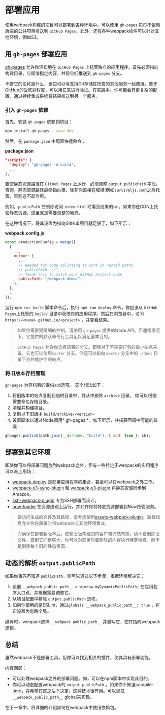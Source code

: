 # 部署应用

使用webpack构建的项目可以部署到各种环境中。可以使用 `gh-pages` 包将不依赖后端的公共项目推送到 `GitHub Pages`。此外，还有各种webpack插件可以针对其他环境，例如S3。

## 用 `gh-pages` 部署应用

[gh-pages](https://www.npmjs.com/package/gh-pages) 允许你轻松地在 `GitHub Pages` 上托管独立的应用程序。首先必须指向构建目录。它赋值指定内容，并将它们推送到 `gh-pages` 分支。

不管它的名称是什么，该包可以与支持Git存储库托管的其他服务一起使用。鉴于GitHub的受欢迎程度，可以用它来进行验证。在实践中，你可能会有更复杂的配置，通过持续集成系统将结果推送到另一个服务。

### 引入 `gh-pages` 依赖

首先，安装 `gh-pages` 依赖到项目：

```bash
npm install gh-pages --save-dev
```

然后，在 `package.json` 中配置快捷命令：

**package.json**

```json
"scripts": {
  "deploy": "gh-pages -d build",
  ...
},
```

要使静态资源路径在 `GitHub Pages` 上运行，必须调整 `output.publicPath` 字段。否则，静态资源路径最终指向根，除非你直接在域根(例如`survivaljs.com`)之后托管，否则这不起作用。

例如，`publicPath` 控制你访问 `index.html` 时看到结果的url。如果你在CDN上托管静态资源，这里就是需要调整的地方。

在这种情况下，将其设置为指向GitHub项目就足够了，如下所示：

**webpack.config.js**

```javascript
const productionConfig = merge([
  {
    ...
    output: {
      ...
      // Needed for code splitting to work in nested paths
      // publicPath: "/",
      // Tweak this to match your GitHub project name
      publicPath: "/webpack-demo/",
    },
  },
  ...
]);
```

运行 `npm run build` 脚本命令后，执行 `npm run deploy` 命令，你应该从 `GitHub Pages`上托管的 `build/` 目录中获取你的应用程序。然后在浏览器中，访问 `https://<name>.github.io/<project>` ，并查看结果。

> 如果你需要更精细的控制，请使用 `gh-pages` 提供的Node API。但通常情况下，它提供的默认命令行工具足以满足基本目的。

> `GitHub Pages` 允许你选择部署的分支。即使对于不需要打包的最小站点来说，它也可以使用`master` 分支。你还可以指向 `master` 分支中的 `./docs` 目录下方并维护你的站点。

### 将旧版本存档管理

`gh-pages` 为存档目的提供`add`选项。 这个想法如下：

1. 将旧版本的站点复制到临时目录中，并从中删除 `archive` 目录。 你可以根据需要命名存档目录。
2. 清理并构建项目。
3. 复制以下旧版本 `build/archive/<version>`
4. 设置脚本以通过Node调用* gh-pages *，如下所示，并捕获回调中可能的错误：

```javascript
ghpages.publish(path.join(__dirname, "build"), { add: true }, cb);
```

## 部署到其它环境

即使你可以将部署问题放到webpack之外，但有一些特定于webpack的实用程序可以派上用场：

* [webpack-deploy](https://www.npmjs.com/package/webpack-deploy) 是部署应用程序的集合，甚至可以在webpack之外工作。
* [webpack-s3-sync-plugin](https://www.npmjs.com/package/webpack-s3-sync-plugin) 和 [webpack-s3-plugin](https://www.npmjs.com/package/webpack-s3-plugin) 将静态资源同步到 Amazon。
* [ssh-webpack-plugin](https://www.npmjs.com/package/ssh-webpack-plugin) 专为SSH部署而设计。
* [now-loader](https://www.npmjs.com/package/now-loader) 在资源级别上运行，并允许你将特定资源部署到Now托管服务。

> 要访问生成的文件及其路径，请考虑使用[assets-webpack-plugin](https://www.npmjs.com/package/assets-webpack-plugin)。路径信息允许你在部署时将webpack与其他环境集成。

> 为确保在部署新版本后，依赖旧版构建包的客户端仍然有效，请不要删除旧文件，直到它们足够大。你可以对部署时要删除的内容执行特定检查，而不是删除每个旧的静态资源。

## 动态的解析 `output.publicPath` 

如果你事先不知道 `publicPath`，则可以通过以下步骤，根据环境解决它：

1. 设置 `__webpack_public_path__ = window.myDynamicPublicPath;` 在应用程序入口点，并根据需要调整它。
2. 从项目配置中移除 `output.publicPath` 选项。
3. 如果你使用的是ESLint，通过`globals.__webpack_public_path__: true` ，将它设置为忽略全局。

编译时，webpack选择 `__webpack_public_path__` 并重写它，使其指向webpack逻辑。

## 总结

虽然webpack不是部署工具，但你可以找到相关的插件，使其具有部署功能。

内容回顾：

* 可以处理webpack之外的部署问题。如，可以在npm脚本中实现此目的。
* 你可以动态配置webpack的 `output.publicPath` 。如果你不知道compile-time，并希望在这之后下决定，这种技术很有用。可以通过 `__webpack_public_path__` global来实现。

在下一章中，将详细的介绍如何在webpack中使用依赖包。
